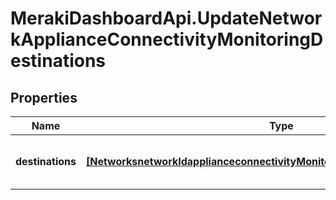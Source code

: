 # MerakiDashboardApi.UpdateNetworkApplianceConnectivityMonitoringDestinations

## Properties
Name | Type | Description | Notes
------------ | ------------- | ------------- | -------------
**destinations** | [**[NetworksnetworkIdapplianceconnectivityMonitoringDestinationsDestinations]**](NetworksnetworkIdapplianceconnectivityMonitoringDestinationsDestinations.md) | The list of connectivity monitoring destinations | [optional] 


